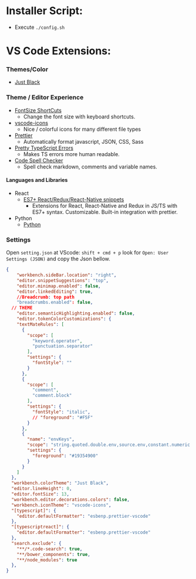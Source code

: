 # Installer Script:
* Execute `./config.sh`

# VS Code Extensions:

### Themes/Color
* [Just Black](https://marketplace.visualstudio.com/items?itemName=nur.just-black)

### Theme / Editor Experience
* [FontSize ShortCuts](https://marketplace.visualstudio.com/items?itemName=fosshaas.fontsize-shortcuts)
    * Change the font size with keyboard shortcuts.
* [vscode-icons](https://marketplace.visualstudio.com/items?itemName=vscode-icons-team.vscode-icons)
    * Nice / colorful icons for many different file types
* [Prettier](https://marketplace.visualstudio.com/items?itemName=esbenp.prettier-vscode)
    * Automatically format javascript, JSON, CSS, Sass
* [Pretty TypeScript Errors](https://marketplace.visualstudio.com/items?itemName=yoavbls.pretty-ts-errors)
    * Makes TS errors more human readable.
* [Code Spell Checker](https://marketplace.visualstudio.com/items?itemName=streetsidesoftware.code-spell-checker)
    * Spell check markdown, comments and variable names.
#### Languages and Libraries
* React
    * [ES7+ React/Redux/React-Native snippets](https://marketplace.visualstudio.com/items?itemName=dsznajder.es7-react-js-snippets)
      * Extensions for React, React-Native and Redux in JS/TS with ES7+ syntax. Customizable. Built-in integration with prettier.
 * Python
    * [Python](https://marketplace.visualstudio.com/items?itemName=ms-python.python)

### Settings

Open `setting.json` at VScode: `shift + cmd + p` look for `Open: User Settings (JSON)` and copy the Json bellow.

```json
{
    "workbench.sideBar.location": "right",
    "editor.snippetSuggestions": "top",
    "editor.minimap.enabled": false,
    "editor.linkedEditing": true,
    //Breadcrumb: top path
    "breadcrumbs.enabled": false,
  // THEME
    "editor.semanticHighlighting.enabled": false,
    "editor.tokenColorCustomizations": {
    "textMateRules": [
      {
        "scope": [
          "keyword.operator",
          "punctuation.separator"
        ],
        "settings": {
          "fontStyle": ""
        }
      },
      {
        "scope": [
          "comment",
          "comment.block"
        ],
        "settings": {
          "fontStyle": "italic",
          // "foreground": "#F5F"
        }
      },
      {
        "name": "envKeys",
        "scope": "string.quoted.double.env,source.env,constant.numeric.env",
        "settings": {
          "foreground": "#19354900"
        }
      }
    ]
  },
  "workbench.colorTheme": "Just Black",
  "editor.lineHeight": 0,
  "editor.fontSize": 13,
  "workbench.editor.decorations.colors": false,
  "workbench.iconTheme": "vscode-icons",
  "[typescript]": {
    "editor.defaultFormatter": "esbenp.prettier-vscode"
  },
  "[typescriptreact]": {
    "editor.defaultFormatter": "esbenp.prettier-vscode"
  },
  "search.exclude": {
    "**/*.code-search": true,
    "**/bower_components": true,
    "**/node_modules": true
  },
}
```